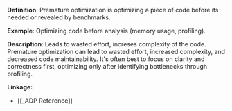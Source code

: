 **Definition**: Premature optimization is optimizing a piece of code before its needed or revealed by benchmarks.

**Example**: Optimizing code before analysis (memory usage, profiling).

**Description**: Leads to wasted effort, increses complexity of the code.
Premature optimization can lead to wasted effort, increased complexity, and decreased code maintainability. It's often best to focus on clarity and correctness first, optimizing only after identifying bottlenecks through profiling.

**Linkage:**
- [[_ADP Reference]]